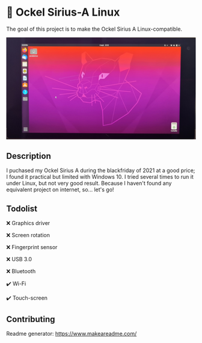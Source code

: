 # 🚀 Ockel Sirius-A Linux
The goal of this project is to make the Ockel Sirius A Linux-compatible.

![Alt text](https://github.com/pocketvince/OckelSirius-A_Linux/blob/main/picture.jpg?raw=true "todo")

## Description
I puchased my Ockel Sirius A during the blackfriday of 2021 at a good price;
I found it practical but limited with Windows 10.
I tried several times to run it under Linux, but not very good result.
Because I haven't found any equivalent project on internet, so... let's go!

## Todolist
❌ Graphics driver

❌ Screen rotation

❌ Fingerprint sensor

❌ USB 3.0

❌ Bluetooth

✔️ Wi-Fi

✔️ Touch-screen

## Contributing

Readme generator: https://www.makeareadme.com/

